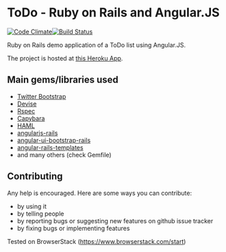 # ToDo - Ruby on Rails and Angular.JS
[![Code Climate](https://codeclimate.com/github/Ricardonacif/todo-rails-angular/badges/gpa.svg)](https://codeclimate.com/github/Ricardonacif/todo-rails-angular)[![Build Status](https://travis-ci.org/Ricardonacif/todo-rails-angular.svg)](https://travis-ci.org/Ricardonacif/todo-rails-angular)

Ruby on Rails demo application of a ToDo list using Angular.JS.



 
The project is hosted at [this Heroku App](http://rails-todo-demo.herokuapp.com).
## Main gems/libraries used ##

* [Twitter Bootstrap](http://getbootstrap.com/)
* [Devise](https://github.com/plataformatec/devise)
* [Rspec](http://rspec.info/)
* [Capybara](https://github.com/jnicklas/capybara)
* [HAML](http://haml.info)
* [angularjs-rails](https://github.com/hiravgandhi/angularjs-rails)
* [angular-ui-bootstrap-rails](https://github.com/pitr/angular-rails-templates)
* [angular-rails-templates](https://github.com/cconstantin/angular-ui-bootstrap-rails)
* and many others (check Gemfile)

## Contributing ##

Any help is encouraged. Here are some ways you can contribute:

* by using it
* by telling people
* by reporting bugs or suggesting new features on github issue tracker
* by fixing bugs or implementing features

Tested on BrowserStack   (https://www.browserstack.com/start)
